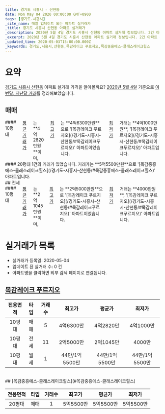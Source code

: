 ```yaml
---
title: 경기도 시흥시 - 산현동
date: Mon May 04 2020 00:00:00 GMT+0900
tags: [경기도-시흥시]
_site_name: 매일 업데이트 되는 아파트 실거래가
_title: 경기도 시흥시 산현동 아파트 실거래가
_description: 2020년 5월 4일 경기도 시흥시 산현동 아파트 실거래 정보입니다. 2건 아파트 정보가 있습니다.
_excerpt: 2020년 5월 4일 경기도 시흥시 산현동 아파트 실거래 정보입니다. 2건 아파트 정보가 있습니다.
_updated_time: 2020-05-03T15:00:00.000Z
_keywords: 경기도,시흥시,산현동,목감레이크 푸르지오,목감중흥에스-클래스레이크힐스
---
```





# 요약
<ins>경기도 시흥시 산현동</ins> 아파트 실거래 가격을 알아볼까요? <ins>2020년 5월 4일</ins> 기준으로 <ins>이번달, 지난달 거래</ins>를 정리해보았습니다.

## 매매
<div class="container">
<div class="six columns" markdown="1">
#### 10평대
<ins>평균 거래가</ins>는 **4억2820만원**이며, <ins>최고가</ins>는 **4억6300만원**으로 '[목감레이크 푸르지오](/경기도-시흥시-산현동/#목감레이크푸르지오)' 아파트이었습니다. <ins>최저가</ins> 거래는 **4억1000만원**, '[목감레이크 푸르지오](/경기도-시흥시-산현동/#목감레이크푸르지오)' 아파트입니다.
</div>
<div class="six columns" markdown="1">
#### 20평대
1건의 거래가 있었습니다. 거래가는 **5억5500만원**으로 '[목감중흥에스-클래스레이크힐스](/경기도-시흥시-산현동/#목감중흥에스-클래스레이크힐스)' 아파트입니다.
</div>
</div>
## 전세
<div class="container">
<div class="twelve columns" markdown="1">
#### 10평대
<ins>평균 거래가</ins>는 **2억1045만원**이며, <ins>최고가</ins>는 **2억5000만원**으로 '[목감레이크 푸르지오](/경기도-시흥시-산현동/#목감레이크푸르지오)' 아파트이었습니다. <ins>최저가</ins> 거래는 **4000만원**, '[목감레이크 푸르지오](/경기도-시흥시-산현동/#목감레이크푸르지오)' 아파트입니다.
</div>
</div>



# 실거래가 목록
- 실거래가 등록일: 2020-05-04
- 업데이트 된 실거래 수: 0 건
- 아파트명을 클릭하면 외부 검색 페이지로 연결됩니다.

## [목감레이크 푸르지오](#목감레이크푸르지오)

|전용면적|타입|거래수|최고가|평균가|최저가|
|:---:|:---:|:---:|:---:|:---:|:---:|
|10평대|<span class="deal-type-1">매매</span>|5|4억6300만|4억2820만|4억1000만|
|10평대|<span class="deal-type-2">전세</span>|11|2억5000만|2억1045만|4000만|
|10평대|<span class="deal-type-3">월세</span>|1|44만/1억5500만|44만/1억5500만|44만/1억5500만|

<br/>
## [목감중흥에스-클래스레이크힐스](#목감중흥에스-클래스레이크힐스)

|전용면적|타입|거래수|최고가|평균가|최저가|
|:---:|:---:|:---:|:---:|:---:|:---:|
|20평대|<span class="deal-type-1">매매</span>|1|5억5500만|5억5500만|5억5500만|

<br/>




